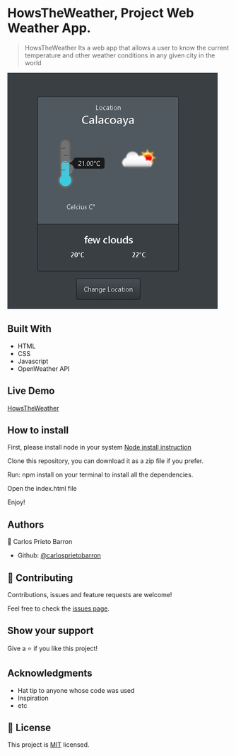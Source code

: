 # HowsTheWeather, Project Web Weather App.

> HowsTheWeather Its a web app that allows a user to know the current temperature and other weather conditions in any given city in the world

![screenshot](./screenshot.png)

## Built With

- HTML
- CSS
- Javascript
- OpenWeather API

## Live Demo

[HowsTheWeather](https://rawcdn.githack.com/carlosprietobarron/howstheweather/e843f8f3f8c737f89108c850373e700f7c386acd/index.html)

## How to install

First, please install node in your system [Node install instruction](https://nodejs.org/en/download/package-manager/)

Clone this repository, you can download it as a zip file if you prefer.

Run:  npm install on your terminal to install all the dependencies.

Open the index.html file

Enjoy!

## Authors

👤 Carlos Prieto Barron

- Github: [@carlosprietobarron](https://github.com/carlosprietobarron)

## 🤝 Contributing

Contributions, issues and feature requests are welcome!

Feel free to check the [issues page](issues/).

## Show your support

Give a ⭐️ if you like this project!

## Acknowledgments

- Hat tip to anyone whose code was used
- Inspiration
- etc

## 📝 License

This project is [MIT](lic.url) licensed.

